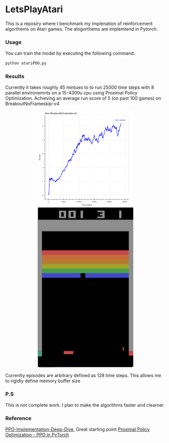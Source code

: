# LetsPlayAtari
This is a reposiry where I benchmark my implenation of reinforcement algorthems on Atari games. The alogorthems are implemtend in Pytorch. 

### Usage
You can train the model by executing the following command:
```bash
python atariPOO.py
```
### Results
Currently it takes roughly 45 mintues to to run 25000 time steps with 8 parallel environemnts on a 15-4300u cpu using Proximal Policy Optimization. Achieving an average run score of 5 (on past 100 games) on BreakoutNoFrameskip-v4

<p align="center">
    <img src="results/results.png" width="300"/> 
    <img src="results/game.png" width="300"/> 
</p>
Currenlty episodes are arbitrary defined as 128 time steps. This allows me to rigidly define memory buffer size

### P.S
This is not complete work. I plan to make the algorithms faster and clearner
### Reference 
[PPO-Implementation-Deep-Dive](https://github.com/vwxyzjn/PPO-Implementation-Deep-Dive), Great starting point
[Proximal Policy Optimization - PPO in PyTorch](https://blog.varunajayasiri.com/ml/ppo_pytorch.html)
